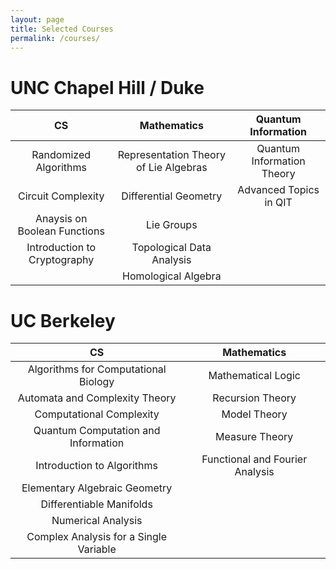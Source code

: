 ```yaml
---
layout: page
title: Selected Courses
permalink: /courses/
---
```


# UNC Chapel Hill / Duke
|CS | Mathematics | Quantum Information |
| :------------: | :-----------: | :-----------: |
|Randomized Algorithms     |  Representation Theory of Lie Algebras              | Quantum Information Theory |
|Circuit Complexity      |   Differential Geometry   | Advanced Topics in QIT |
| Anaysis on Boolean Functions   |  Lie Groups  | |
| Introduction to Cryptography      | Topological Data Analysis | |
| |Homological Algebra | |


# UC Berkeley

CS  | Mathematics |
:---:|          :---:|
Algorithms for Computational Biology | Mathematical Logic |
Automata and Complexity Theory | Recursion Theory |
Computational Complexity | Model Theory |
Quantum Computation and Information| Measure Theory
Introduction to Algorithms | Functional and Fourier Analysis |
| Elementary Algebraic Geometry
|Differentiable Manifolds|
|Numerical Analysis|
|Complex Analysis for a Single Variable|
